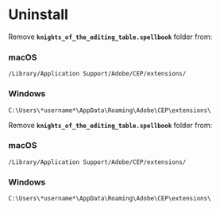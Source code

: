 # Uninstall

Remove **`knights_of_the_editing_table.spellbook`** folder from:

### macOS

```markup
/Library/Application Support/Adobe/CEP/extensions/
```

### Windows

```markup
C:\Users\*username*\AppData\Roaming\Adobe\CEP\extensions\
```

Remove **`knights_of_the_editing_table.spellbook`** folder from:

### macOS

```
/Library/Application Support/Adobe/CEP/extensions/
```

### Windows

```
C:\Users\*username*\AppData\Roaming\Adobe\CEP\extensions\
```
